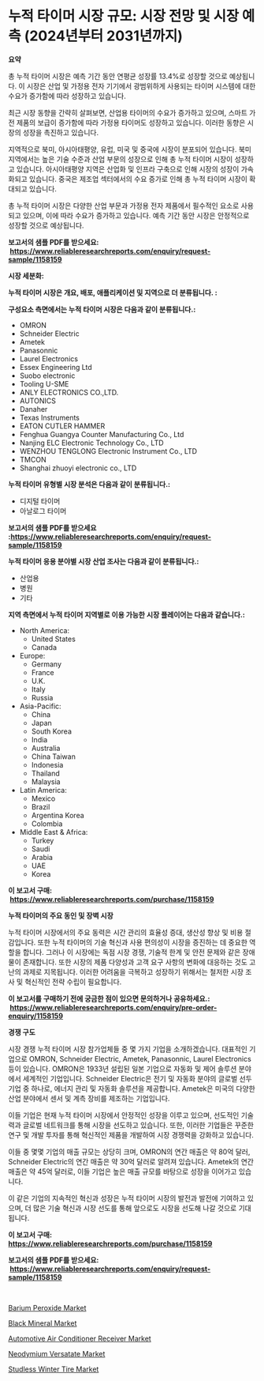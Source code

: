 <p><h1>누적 타이머 시장 규모: 시장 전망 및 시장 예측 (2024년부터 2031년까지)</h1></p><p><strong>요약</strong></p>
<p><p>총 누적 타이머 시장은 예측 기간 동안 연평균 성장률 13.4%로 성장할 것으로 예상됩니다. 이 시장은 산업 및 가정용 전자 기기에서 광범위하게 사용되는 타이머 시스템에 대한 수요가 증가함에 따라 성장하고 있습니다.</p><p>최근 시장 동향을 간략히 살펴보면, 산업용 타이머의 수요가 증가하고 있으며, 스마트 가전 제품의 보급이 증가함에 따라 가정용 타이머도 성장하고 있습니다. 이러한 동향은 시장의 성장을 촉진하고 있습니다.</p><p>지역적으로 북미, 아시아태평양, 유럽, 미국 및 중국에 시장이 분포되어 있습니다. 북미 지역에서는 높은 기술 수준과 산업 부문의 성장으로 인해 총 누적 타이머 시장이 성장하고 있습니다. 아시아태평양 지역은 산업화 및 인프라 구축으로 인해 시장의 성장이 가속화되고 있습니다. 중국은 제조업 섹터에서의 수요 증가로 인해 총 누적 타이머 시장이 확대되고 있습니다.</p><p>총 누적 타이머 시장은 다양한 산업 부문과 가정용 전자 제품에서 필수적인 요소로 사용되고 있으며, 이에 따라 수요가 증가하고 있습니다. 예측 기간 동안 시장은 안정적으로 성장할 것으로 예상됩니다.</p></p>
<p><strong>보고서의 샘플 PDF를 받으세요: &nbsp;<a href="https://www.reliableresearchreports.com/enquiry/request-sample/1158159">https://www.reliableresearchreports.com/enquiry/request-sample/1158159</a></strong></p>
<p><strong>시장 세분화:</strong></p>
<p><strong> 누적 타이머 시장은 개요, 배포, 애플리케이션 및 지역으로 더 분류됩니다. :</strong></p>
<p><strong>구성요소 측면에서는 누적 타이머 시장은 다음과 같이 분류됩니다.:</strong></p>
<p><ul><li>OMRON</li><li>Schneider Electric</li><li>Ametek</li><li>Panasonnic</li><li>Laurel Electronics</li><li>Essex Engineering Ltd</li><li>Suobo electronic</li><li>Tooling U-SME</li><li>ANLY ELECTRONICS CO.,LTD.</li><li>AUTONICS</li><li>Danaher</li><li>Texas Instruments</li><li>EATON CUTLER HAMMER</li><li>Fenghua Guangya Counter Manufacturing Co., Ltd</li><li>Nanjing ELC Electronic Technology Co., LTD</li><li>WENZHOU TENGLONG Electronic Instrument Co., LTD</li><li>TMCON</li><li>Shanghai zhuoyi electronic co., LTD</li></ul></p>
<p><strong> 누적 타이머 유형별 시장 분석은 다음과 같이 분류됩니다.:</strong></p>
<p><ul><li>디지털 타이머</li><li>아날로그 타이머</li></ul></p>
<p><strong>보고서의 샘플 PDF를 받으세요 :<a href="https://www.reliableresearchreports.com/enquiry/request-sample/1158159">https://www.reliableresearchreports.com/enquiry/request-sample/1158159</a></strong></p>
<p><strong> 누적 타이머 응용 분야별 시장 산업 조사는 다음과 같이 분류됩니다.:</strong></p>
<p><ul><li>산업용</li><li>병원</li><li>기타</li></ul></p>
<p><strong>지역 측면에서 누적 타이머 지역별로 이용 가능한 시장 플레이어는 다음과 같습니다.:</strong></p>
<p><ul>
    <li>
        North America:
        <ul>
            <li>United States</li>
            <li>Canada</li>
        </ul>
    </li>
    <li>
        Europe:
        <ul>
            <li>Germany</li>
            <li>France</li>
            <li>U.K.</li>
            <li>Italy</li>
            <li>Russia</li>
        </ul>
    </li>
    <li>
        Asia-Pacific:
        <ul>
            <li>China</li>
            <li>Japan</li>
            <li>South Korea</li>
            <li>India</li>
            <li>Australia</li>
            <li>China Taiwan</li>
            <li>Indonesia</li>
            <li>Thailand</li>
            <li>Malaysia</li>
        </ul>
    </li>
    <li>
        Latin America:
        <ul>
            <li>Mexico</li>
            <li>Brazil</li>
            <li>Argentina Korea</li>
            <li>Colombia</li>
        </ul>
    </li>
    <li>
        Middle East & Africa:
        <ul>
            <li>Turkey</li>
            <li>Saudi</li>
            <li>Arabia</li>
            <li>UAE</li>
            <li>Korea</li>
        </ul>
    </li>
    </ul></p>
<p><strong>이 보고서 구매: &nbsp;<a href="https://www.reliableresearchreports.com/purchase/1158159">https://www.reliableresearchreports.com/purchase/1158159</a></strong></p>
<p><strong>누적 타이머의 주요 동인 및 장벽 시장</strong></p>
<p><p>누적 타이머 시장에서의 주요 동력은 시간 관리의 효율성 증대, 생산성 향상 및 비용 절감입니다. 또한 누적 타이머의 기술 혁신과 사용 편의성이 시장을 증진하는 데 중요한 역할을 합니다. 그러나 이 시장에는 독점 시장 경쟁, 기술적 한계 및 안전 문제와 같은 장애물이 존재합니다. 또한 시장의 제품 다양성과 고객 요구 사항의 변화에 대응하는 것도 고난의 과제로 지목됩니다. 이러한 어려움을 극복하고 성장하기 위해서는 철저한 시장 조사 및 혁신적인 전략 수립이 필요합니다.</p></p>
<p><strong>이 보고서를 구매하기 전에 궁금한 점이 있으면 문의하거나 공유하세요.: &nbsp;<a href="https://www.reliableresearchreports.com/enquiry/pre-order-enquiry/1158159">https://www.reliableresearchreports.com/enquiry/pre-order-enquiry/1158159</a></strong></p>
<p><strong>경쟁 구도</strong></p>
<p><p>시장 경쟁 누적 타이머 시장 참가업체들 중 몇 가지 기업을 소개하겠습니다. 대표적인 기업으로 OMRON, Schneider Electric, Ametek, Panasonnic, Laurel Electronics 등이 있습니다. OMRON은 1933년 설립된 일본 기업으로 자동화 및 제어 솔루션 분야에서 세계적인 기업입니다. Schneider Electric은 전기 및 자동화 분야의 글로벌 선두 기업 중 하나로, 에너지 관리 및 자동화 솔루션을 제공합니다. Ametek은 미국의 다양한 산업 분야에서 센서 및 계측 장비를 제조하는 기업입니다.</p><p>이들 기업은 현재 누적 타이머 시장에서 안정적인 성장을 이루고 있으며, 선도적인 기술력과 글로벌 네트워크를 통해 시장을 선도하고 있습니다. 또한, 이러한 기업들은 꾸준한 연구 및 개발 투자를 통해 혁신적인 제품을 개발하여 시장 경쟁력을 강화하고 있습니다.</p><p>이들 중 몇몇 기업의 매출 규모는 상당히 크며, OMRON의 연간 매출은 약 80억 달러, Schneider Electric의 연간 매출은 약 30억 달러로 알려져 있습니다. Ametek의 연간 매출은 약 45억 달러로, 이들 기업은 높은 매출 규모를 바탕으로 성장을 이어가고 있습니다.</p><p>이 같은 기업의 지속적인 혁신과 성장은 누적 타이머 시장의 발전과 발전에 기여하고 있으며, 더 많은 기술 혁신과 시장 선도를 통해 앞으로도 시장을 선도해 나갈 것으로 기대됩니다.</p></p>
<p><strong>이 보고서 구매: &nbsp; <a href="https://www.reliableresearchreports.com/purchase/1158159">https://www.reliableresearchreports.com/purchase/1158159</a></strong></p>
<p><strong>보고서의 샘플 PDF를 받으세요: &nbsp;<a href="https://www.reliableresearchreports.com/enquiry/request-sample/1158159">https://www.reliableresearchreports.com/enquiry/request-sample/1158159</a></strong><strong></strong></p>
<p>&nbsp;</p>
<p><p><a href="https://valiant-lunge-8fe.notion.site/Barium-Peroxide-Market-Size-Global-Industry-Overview-Market-Segmentation-and-Forecast-2024-to-203-2d517030e4b2487dba328bcb2dad3f75">Barium Peroxide Market</a></p><p><a href="https://artistic-helicopter-ca9.notion.site/Black-Mineral-Market-Furnish-Information-about-Market-Size-Market-Share-Market-Dynamics-and-Proje-28fdbc19ef15424fb2e745d1887bf826">Black Mineral Market</a></p><p><a href="https://issuu.com/reportprime-2/docs/automotive-air-conditioner-receiver-market-size-20">Automotive Air Conditioner Receiver Market</a></p><p><a href="https://github.com/abdelrhmankishk22/Market-Research-Report-List-3/blob/main/neodymium-versatate-market.md">Neodymium Versatate Market</a></p><p><a href="https://view.publitas.com/reportprime-1/studless-winter-tire-market-with-the-goal-of-estimating-the-market-size-and-future-growth-potential-of-various-market-segments-based-on-component-applications-end-user-and-region/">Studless Winter Tire Market</a></p></p>